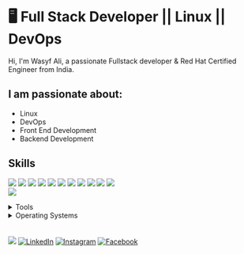 # 🖥 Full Stack Developer || Linux || DevOps

Hi, I'm Wasyf Ali, a passionate Fullstack developer & Red Hat Certified Engineer from India.

## I am passionate about:

- Linux
- DevOps
- Front End Development
- Backend Development

## Skills

<img src="https://img.shields.io/badge/NodeJs-44b2fb" /> <img src="https://img.shields.io/badge/ReactJs-badc57" /> <img src="https://img.shields.io/badge/ExpressJs -25CCF7" /> <img src="https://img.shields.io/badge/MongoDB -616C6F" />
<img src="https://img.shields.io/badge/MySql -E74292" /> <img src="https://img.shields.io/badge/Materialize CSS -30a8fe" />
<img src="https://img.shields.io/badge/Linux -EA7773" />  <img src="https://img.shields.io/badge/Bootstrap -E74292" />
<img src="https://img.shields.io/badge/DevOps -1cc4b4" /> <img src="https://img.shields.io/badge/JavaScript -30a8fe" />
<img src="https://img.shields.io/badge/HTML -FF0000" />  
<img src="https://img.shields.io/badge/CSS -ff7b19" /> 
</br>
<details>
	<summary>Tools</summary>
	<ul>
    	<li>Visual Studio Code</li>
		<li>Kubernetes</li>
		<li>Jenkins</li>
		<li>Git</li>
    </ul>

</details>

<details>
	<summary>Operating Systems</summary>
	<ul>
		<li>Redhat Linux</li>
		<li>Windows</li>
        
	</ul>
</details>
</br>
</br>
<a href="#"><img src="https://img.shields.io/badge/🔽Download_My_CV-002366"/></a>
<a href="#"><img src="https://img.shields.io/badge/LinkedIn-%230077B5.svg?&style=flat-square&logo=linkedin&logoColor=white" alt="LinkedIn"></a>
<a href="#"><img src="https://img.shields.io/badge/Instagram-%23E4405F.svg?&style=flat-square&logo=instagram&logoColor=white" alt="Instagram"></a>
<a href="#"><img src="https://img.shields.io/badge/Facebook-%231877F2.svg?&style=flat-square&logo=facebook&logoColor=white" alt="Facebook"></a>
